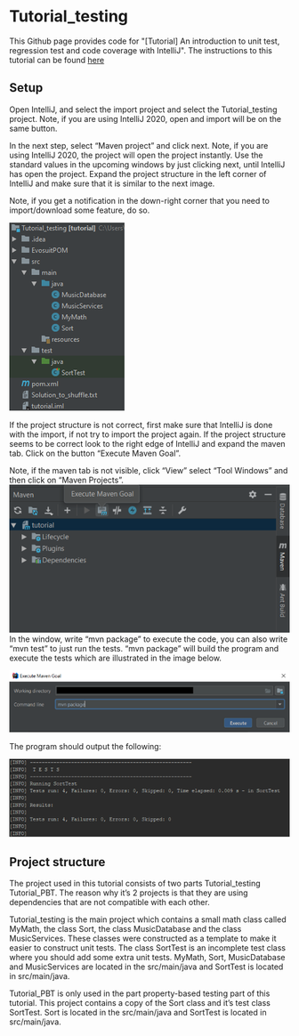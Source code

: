 # Tutorial_testing
This Github page provides code for "[Tutorial] An introduction to unit test, regression test and code coverage with IntelliJ".
The instructions to this tutorial can be found [here](https://medium.com/@marcus.jonssonewerbring/tutorial-an-introduction-to-unit-test-regression-test-and-code-coverage-with-intellij-b08be1268719)

## Setup

Open IntelliJ, and select the import project and select the Tutorial_testing project. Note, if you are using IntelliJ 2020, open and import will be on the same button.

In the next step, select “Maven project” and click next. Note, if you are using IntelliJ 2020, the project will open the project instantly. Use the standard values in the upcoming windows by just clicking next, until IntelliJ has open the project. Expand the project structure in the left corner of IntelliJ and make sure that it is similar to the next image.

Note, if you get a notification in the down-right corner that you need to import/download some feature, do so.

![](/github_images/structure.png)

If the project structure is not correct, first make sure that IntelliJ is done with the import, if not try to import the project again. If the project structure seems to be correct look to the right edge of IntelliJ and expand the maven tab. Click on the button “Execute Maven Goal”.

Note, if the maven tab is not visible, click “View” select “Tool Windows” and then click on “Maven Projects”.
![](/github_images/execute_maven.png)
In the window, write “mvn package” to execute the code, you can also write “mvn test” to just run the tests. “mvn package” will build the program and execute the tests which are illustrated in the image below.

![](/github_images/mvn_package.png)

The program should output the following:

![](/github_images/tests.png)

## Project structure
The project used in this tutorial consists of two parts Tutorial_testing Tutorial_PBT. The reason why it’s 2 projects is that they are using dependencies that are not compatible with each other.

Tutorial_testing is the main project which contains a small math class called MyMath, the class Sort, the class MusicDatabase and the class MusicServices. These classes were constructed as a template to make it easier to construct unit tests. The class SortTest is an incomplete test class where you should add some extra unit tests. MyMath, Sort, MusicDatabase and MusicServices are located in the src/main/java and SortTest is located in src/main/java.

Tutorial_PBT is only used in the part property-based testing part of this tutorial. This project contains a copy of the Sort class and it’s test class SortTest. Sort is located in the src/main/java and SortTest is located in src/main/java.


